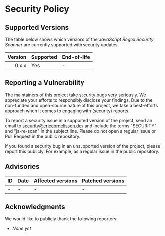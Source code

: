 # Security Policy

## Supported Versions

The table below shows which versions of the _JavaScript Regex Security Scanner_
are currently supported with security updates.

| Version | Supported | End-of-life |
| ------: | :-------- | :---------- |
|   0.x.x | Yes       | -           |

## Reporting a Vulnerability

The maintainers of this project take security bugs very seriously. We appreciate
your efforts to responsibly disclose your findings. Due to the non-funded and
open-source nature of this project, we take a best-efforts approach when it
comes to engaging with (security) reports.

To report a security issue in a supported version of the project, send an email
to [security@ericcornelissen.dev] and include the terms "SECURITY" and
"js-re-scan" in the subject line. Please do not open a regular issue or Pull
Request in the public repository.

If you found a security bug in an unsupported version of the project, please
report this publicly. For example, as a regular issue in the public repository.

## Advisories

| ID               | Date       | Affected versions | Patched versions |
| :--------------- | :--------- | :---------------- | :--------------- |
| -                | -          | -                 | -                |

## Acknowledgments

We would like to publicly thank the following reporters:

- _None yet_

[security@ericcornelissen.dev]: mailto:security@ericcornelissen.dev?subject=SECURITY%20%28js-re-scan%29
